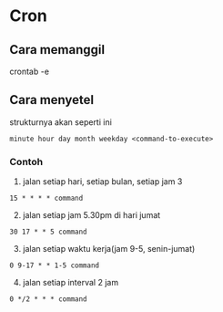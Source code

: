 # Cron
## Cara memanggil
crontab -e

## Cara menyetel
strukturnya akan seperti ini

```
minute hour day month weekday <command-to-execute>
```

### Contoh
1. jalan setiap hari, setiap bulan, setiap jam 3
```
15 * * * * command
```

2. jalan setiap jam 5.30pm di hari jumat
```
30 17 * * 5 command
```

3. jalan setiap waktu kerja(jam 9-5, senin-jumat)
```
0 9-17 * * 1-5 command
```

4. jalan setiap interval 2 jam
```
0 */2 * * * command
```
